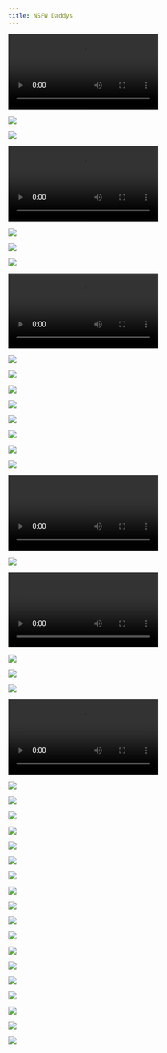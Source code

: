 ```yaml
---
title: NSFW Daddys
---
```

<video controls>
  <source src="" type="video/mp4">
</video>

![](https://i.imgur.com/LU03WMp.jpg)

![](https://i.imgur.com/ijxejIK.png)

<video controls>
  <source src="https://video.twimg.com/tweet_video/ExcN_6zWgAM8dzw.mp4" type="video/mp4">
</video>

![](https://i.imgur.com/Gfh9WwV.png)

![](https://i.imgur.com/1VZgOkx.jpg)

![](https://i.imgur.com/6nLOdDu.jpg)


<video controls>
  <source src="https://video.twimg.com/tweet_video/ExLhJTzU8Ac8STY.mp4" type="video/mp4">
</video>

![](https://i.imgur.com/HT8ZUBx.jpg)

![](https://i.imgur.com/6Uvms4i.jpg)

![](https://i.imgur.com/ddR4Wji.jpg)

![](https://i.imgur.com/gcCiK50.jpg)

![](https://i.imgur.com/IzUk1eZ.jpg)

![](https://i.imgur.com/42MAD9Q.jpg)

![](https://i.imgur.com/dHSbZKv.jpg)

![](https://i.imgur.com/jl7TqyC.jpg)

<video controls>
  <source src="https://video.twimg.com/ext_tw_video/1371594727460511745/pu/vid/640x640/Isacn23C6RjrDcoQ.mp4?tag=12" type="video/mp4">
</video>

![](https://i.imgur.com/6gQ6bWd.jpg)

<video controls>
  <source src="https://video.twimg.com/tweet_video/EwVdg51XAAAhV6_.mp4" type="video/mp4">
</video>

![](https://i.imgur.com/yI8WIq9.jpg)

![](https://i.imgur.com/c3HUrp9.jpg)

![](https://i.imgur.com/y4yKplV.png)

<video controls>
  <source src="https://video.twimg.com/ext_tw_video/1369899557048422405/pu/vid/1280x720/0ioQzWqmhiHYCwED.mp4?tag=12" type="video/mp4">
</video>

![](https://i.imgur.com/fkYOrgH.jpg)

![](https://i.imgur.com/ulYK1VE.png)

![](https://i.imgur.com/n2vXkn6.png)

![](https://i.imgur.com/yrtLCfV.png)

![](https://i.imgur.com/bX6SfLt.png)

![](https://i.imgur.com/a8HBpSH.png)

![](https://i.imgur.com/JvJG8ey.jpg)

![](https://i.imgur.com/oFxXvco.png)

![](https://i.imgur.com/M8RYZ1N.png)

![](https://i.imgur.com/VdLPHaA.png)

![](https://i.imgur.com/uprplzD.jpg)

![](https://i.imgur.com/1x6AO9y.jpg)

![](https://i.imgur.com/TtCtgld.jpg)

![](https://i.imgur.com/57SwCFs.png)

![](https://i.imgur.com/jvUrdom.png)

![](https://i.imgur.com/5Fi5zEz.jpg)

![](https://i.imgur.com/JqmvPhO.png)

![](https://i.imgur.com/4MvylpK.jpg)
